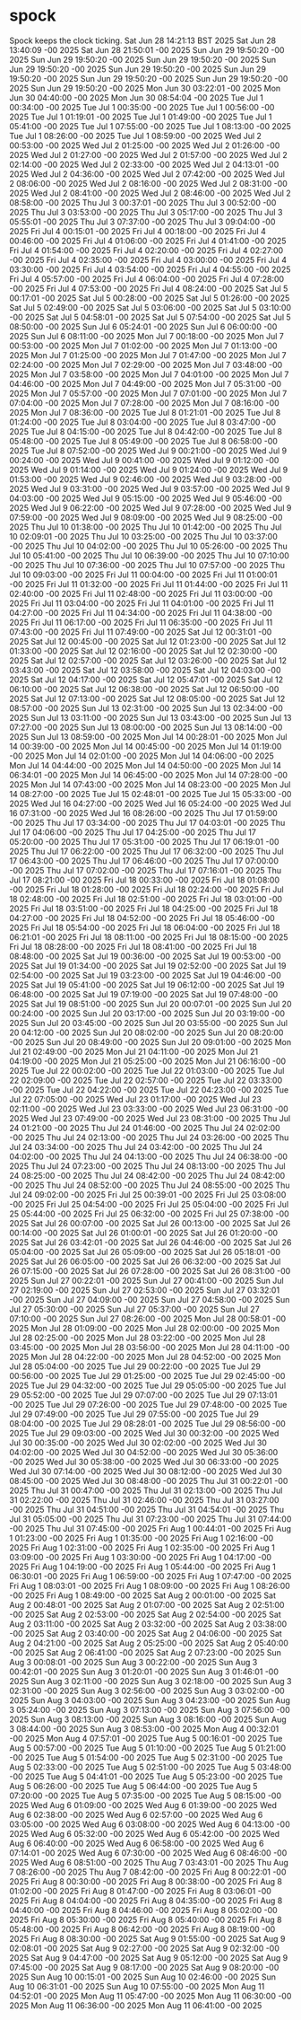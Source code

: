 # spock
Spock keeps the clock ticking.
Sat Jun 28 14:21:13 BST 2025
Sat Jun 28 13:40:09 -00 2025
Sat Jun 28 21:50:01 -00 2025
Sun Jun 29 19:50:20 -00 2025
Sun Jun 29 19:50:20 -00 2025
Sun Jun 29 19:50:20 -00 2025
Sun Jun 29 19:50:20 -00 2025
Sun Jun 29 19:50:20 -00 2025
Sun Jun 29 19:50:20 -00 2025
Sun Jun 29 19:50:20 -00 2025
Sun Jun 29 19:50:20 -00 2025
Sun Jun 29 19:50:20 -00 2025
Mon Jun 30 03:22:01 -00 2025
Mon Jun 30 04:40:00 -00 2025
Mon Jun 30 08:54:04 -00 2025
Tue Jul  1 00:34:00 -00 2025
Tue Jul  1 00:35:00 -00 2025
Tue Jul  1 00:56:00 -00 2025
Tue Jul  1 01:19:01 -00 2025
Tue Jul  1 01:49:00 -00 2025
Tue Jul  1 05:41:00 -00 2025
Tue Jul  1 07:55:00 -00 2025
Tue Jul  1 08:13:00 -00 2025
Tue Jul  1 08:26:00 -00 2025
Tue Jul  1 08:59:00 -00 2025
Wed Jul  2 00:53:00 -00 2025
Wed Jul  2 01:25:00 -00 2025
Wed Jul  2 01:26:00 -00 2025
Wed Jul  2 01:27:00 -00 2025
Wed Jul  2 01:57:00 -00 2025
Wed Jul  2 02:14:00 -00 2025
Wed Jul  2 02:33:00 -00 2025
Wed Jul  2 04:13:01 -00 2025
Wed Jul  2 04:36:00 -00 2025
Wed Jul  2 07:42:00 -00 2025
Wed Jul  2 08:06:00 -00 2025
Wed Jul  2 08:16:00 -00 2025
Wed Jul  2 08:31:00 -00 2025
Wed Jul  2 08:41:00 -00 2025
Wed Jul  2 08:46:00 -00 2025
Wed Jul  2 08:58:00 -00 2025
Thu Jul  3 00:37:01 -00 2025
Thu Jul  3 00:52:00 -00 2025
Thu Jul  3 03:53:00 -00 2025
Thu Jul  3 05:17:00 -00 2025
Thu Jul  3 05:55:01 -00 2025
Thu Jul  3 07:37:00 -00 2025
Thu Jul  3 09:04:00 -00 2025
Fri Jul  4 00:15:01 -00 2025
Fri Jul  4 00:18:00 -00 2025
Fri Jul  4 00:46:00 -00 2025
Fri Jul  4 01:06:00 -00 2025
Fri Jul  4 01:41:00 -00 2025
Fri Jul  4 01:54:00 -00 2025
Fri Jul  4 02:20:00 -00 2025
Fri Jul  4 02:27:00 -00 2025
Fri Jul  4 02:35:00 -00 2025
Fri Jul  4 03:00:00 -00 2025
Fri Jul  4 03:30:00 -00 2025
Fri Jul  4 03:54:00 -00 2025
Fri Jul  4 04:55:00 -00 2025
Fri Jul  4 05:57:00 -00 2025
Fri Jul  4 06:04:00 -00 2025
Fri Jul  4 07:28:00 -00 2025
Fri Jul  4 07:53:00 -00 2025
Fri Jul  4 08:24:00 -00 2025
Sat Jul  5 00:17:01 -00 2025
Sat Jul  5 00:28:00 -00 2025
Sat Jul  5 01:26:00 -00 2025
Sat Jul  5 02:49:00 -00 2025
Sat Jul  5 03:06:00 -00 2025
Sat Jul  5 03:10:00 -00 2025
Sat Jul  5 04:58:01 -00 2025
Sat Jul  5 07:54:00 -00 2025
Sat Jul  5 08:50:00 -00 2025
Sun Jul  6 05:24:01 -00 2025
Sun Jul  6 06:00:00 -00 2025
Sun Jul  6 08:11:00 -00 2025
Mon Jul  7 00:18:00 -00 2025
Mon Jul  7 00:53:00 -00 2025
Mon Jul  7 01:02:00 -00 2025
Mon Jul  7 01:13:00 -00 2025
Mon Jul  7 01:25:00 -00 2025
Mon Jul  7 01:47:00 -00 2025
Mon Jul  7 02:24:00 -00 2025
Mon Jul  7 02:29:00 -00 2025
Mon Jul  7 03:48:00 -00 2025
Mon Jul  7 03:58:00 -00 2025
Mon Jul  7 04:01:00 -00 2025
Mon Jul  7 04:46:00 -00 2025
Mon Jul  7 04:49:00 -00 2025
Mon Jul  7 05:31:00 -00 2025
Mon Jul  7 05:57:00 -00 2025
Mon Jul  7 07:01:00 -00 2025
Mon Jul  7 07:04:00 -00 2025
Mon Jul  7 07:28:00 -00 2025
Mon Jul  7 08:16:00 -00 2025
Mon Jul  7 08:36:00 -00 2025
Tue Jul  8 01:21:01 -00 2025
Tue Jul  8 01:24:00 -00 2025
Tue Jul  8 03:04:00 -00 2025
Tue Jul  8 03:47:00 -00 2025
Tue Jul  8 04:15:00 -00 2025
Tue Jul  8 04:42:00 -00 2025
Tue Jul  8 05:48:00 -00 2025
Tue Jul  8 05:49:00 -00 2025
Tue Jul  8 06:58:00 -00 2025
Tue Jul  8 07:52:00 -00 2025
Wed Jul  9 00:21:00 -00 2025
Wed Jul  9 00:24:00 -00 2025
Wed Jul  9 00:41:00 -00 2025
Wed Jul  9 01:12:00 -00 2025
Wed Jul  9 01:14:00 -00 2025
Wed Jul  9 01:24:00 -00 2025
Wed Jul  9 01:53:00 -00 2025
Wed Jul  9 02:46:00 -00 2025
Wed Jul  9 03:28:00 -00 2025
Wed Jul  9 03:31:00 -00 2025
Wed Jul  9 03:57:00 -00 2025
Wed Jul  9 04:03:00 -00 2025
Wed Jul  9 05:15:00 -00 2025
Wed Jul  9 05:46:00 -00 2025
Wed Jul  9 06:22:00 -00 2025
Wed Jul  9 07:28:00 -00 2025
Wed Jul  9 07:59:00 -00 2025
Wed Jul  9 08:09:00 -00 2025
Wed Jul  9 08:25:00 -00 2025
Thu Jul 10 01:38:00 -00 2025
Thu Jul 10 01:42:00 -00 2025
Thu Jul 10 02:09:01 -00 2025
Thu Jul 10 03:25:00 -00 2025
Thu Jul 10 03:37:00 -00 2025
Thu Jul 10 04:02:00 -00 2025
Thu Jul 10 05:26:00 -00 2025
Thu Jul 10 05:41:00 -00 2025
Thu Jul 10 06:39:00 -00 2025
Thu Jul 10 07:10:00 -00 2025
Thu Jul 10 07:36:00 -00 2025
Thu Jul 10 07:57:00 -00 2025
Thu Jul 10 09:03:00 -00 2025
Fri Jul 11 00:04:00 -00 2025
Fri Jul 11 01:00:01 -00 2025
Fri Jul 11 01:32:00 -00 2025
Fri Jul 11 01:44:00 -00 2025
Fri Jul 11 02:40:00 -00 2025
Fri Jul 11 02:48:00 -00 2025
Fri Jul 11 03:00:00 -00 2025
Fri Jul 11 03:04:00 -00 2025
Fri Jul 11 04:01:00 -00 2025
Fri Jul 11 04:27:00 -00 2025
Fri Jul 11 04:34:00 -00 2025
Fri Jul 11 04:38:00 -00 2025
Fri Jul 11 06:17:00 -00 2025
Fri Jul 11 06:35:00 -00 2025
Fri Jul 11 07:43:00 -00 2025
Fri Jul 11 07:49:00 -00 2025
Sat Jul 12 00:31:01 -00 2025
Sat Jul 12 00:45:00 -00 2025
Sat Jul 12 01:23:00 -00 2025
Sat Jul 12 01:33:00 -00 2025
Sat Jul 12 02:16:00 -00 2025
Sat Jul 12 02:30:00 -00 2025
Sat Jul 12 02:57:00 -00 2025
Sat Jul 12 03:26:00 -00 2025
Sat Jul 12 03:43:00 -00 2025
Sat Jul 12 03:58:00 -00 2025
Sat Jul 12 04:03:00 -00 2025
Sat Jul 12 04:17:00 -00 2025
Sat Jul 12 05:47:01 -00 2025
Sat Jul 12 06:10:00 -00 2025
Sat Jul 12 06:38:00 -00 2025
Sat Jul 12 06:50:00 -00 2025
Sat Jul 12 07:13:00 -00 2025
Sat Jul 12 08:05:00 -00 2025
Sat Jul 12 08:57:00 -00 2025
Sun Jul 13 02:31:00 -00 2025
Sun Jul 13 02:34:00 -00 2025
Sun Jul 13 03:11:00 -00 2025
Sun Jul 13 03:43:00 -00 2025
Sun Jul 13 07:27:00 -00 2025
Sun Jul 13 08:00:00 -00 2025
Sun Jul 13 08:14:00 -00 2025
Sun Jul 13 08:59:00 -00 2025
Mon Jul 14 00:28:01 -00 2025
Mon Jul 14 00:39:00 -00 2025
Mon Jul 14 00:45:00 -00 2025
Mon Jul 14 01:19:00 -00 2025
Mon Jul 14 02:01:00 -00 2025
Mon Jul 14 04:06:00 -00 2025
Mon Jul 14 04:44:00 -00 2025
Mon Jul 14 04:50:00 -00 2025
Mon Jul 14 06:34:01 -00 2025
Mon Jul 14 06:45:00 -00 2025
Mon Jul 14 07:28:00 -00 2025
Mon Jul 14 07:43:00 -00 2025
Mon Jul 14 08:23:00 -00 2025
Mon Jul 14 08:27:00 -00 2025
Tue Jul 15 02:48:01 -00 2025
Tue Jul 15 05:33:00 -00 2025
Wed Jul 16 04:27:00 -00 2025
Wed Jul 16 05:24:00 -00 2025
Wed Jul 16 07:31:00 -00 2025
Wed Jul 16 08:26:00 -00 2025
Thu Jul 17 01:59:00 -00 2025
Thu Jul 17 03:34:00 -00 2025
Thu Jul 17 04:03:01 -00 2025
Thu Jul 17 04:06:00 -00 2025
Thu Jul 17 04:25:00 -00 2025
Thu Jul 17 05:20:00 -00 2025
Thu Jul 17 05:31:00 -00 2025
Thu Jul 17 06:19:01 -00 2025
Thu Jul 17 06:22:00 -00 2025
Thu Jul 17 06:32:00 -00 2025
Thu Jul 17 06:43:00 -00 2025
Thu Jul 17 06:46:00 -00 2025
Thu Jul 17 07:00:00 -00 2025
Thu Jul 17 07:02:00 -00 2025
Thu Jul 17 07:16:01 -00 2025
Thu Jul 17 08:21:00 -00 2025
Fri Jul 18 00:33:00 -00 2025
Fri Jul 18 01:08:00 -00 2025
Fri Jul 18 01:28:00 -00 2025
Fri Jul 18 02:24:00 -00 2025
Fri Jul 18 02:48:00 -00 2025
Fri Jul 18 02:51:00 -00 2025
Fri Jul 18 03:01:00 -00 2025
Fri Jul 18 03:51:00 -00 2025
Fri Jul 18 04:25:00 -00 2025
Fri Jul 18 04:27:00 -00 2025
Fri Jul 18 04:52:00 -00 2025
Fri Jul 18 05:46:00 -00 2025
Fri Jul 18 05:54:00 -00 2025
Fri Jul 18 06:04:00 -00 2025
Fri Jul 18 06:21:01 -00 2025
Fri Jul 18 08:11:00 -00 2025
Fri Jul 18 08:15:00 -00 2025
Fri Jul 18 08:28:00 -00 2025
Fri Jul 18 08:41:00 -00 2025
Fri Jul 18 08:48:00 -00 2025
Sat Jul 19 00:36:00 -00 2025
Sat Jul 19 00:53:00 -00 2025
Sat Jul 19 01:34:00 -00 2025
Sat Jul 19 02:52:00 -00 2025
Sat Jul 19 02:54:00 -00 2025
Sat Jul 19 03:23:00 -00 2025
Sat Jul 19 04:46:00 -00 2025
Sat Jul 19 05:41:00 -00 2025
Sat Jul 19 06:12:00 -00 2025
Sat Jul 19 06:48:00 -00 2025
Sat Jul 19 07:19:00 -00 2025
Sat Jul 19 07:48:00 -00 2025
Sat Jul 19 08:51:00 -00 2025
Sun Jul 20 00:07:01 -00 2025
Sun Jul 20 00:24:00 -00 2025
Sun Jul 20 03:17:00 -00 2025
Sun Jul 20 03:19:00 -00 2025
Sun Jul 20 03:45:00 -00 2025
Sun Jul 20 03:55:00 -00 2025
Sun Jul 20 04:12:00 -00 2025
Sun Jul 20 08:02:00 -00 2025
Sun Jul 20 08:20:00 -00 2025
Sun Jul 20 08:49:00 -00 2025
Sun Jul 20 09:01:00 -00 2025
Mon Jul 21 02:49:00 -00 2025
Mon Jul 21 04:11:00 -00 2025
Mon Jul 21 04:19:00 -00 2025
Mon Jul 21 05:25:00 -00 2025
Mon Jul 21 06:16:00 -00 2025
Tue Jul 22 00:02:00 -00 2025
Tue Jul 22 01:03:00 -00 2025
Tue Jul 22 02:09:00 -00 2025
Tue Jul 22 02:57:00 -00 2025
Tue Jul 22 03:33:00 -00 2025
Tue Jul 22 04:22:00 -00 2025
Tue Jul 22 04:23:00 -00 2025
Tue Jul 22 07:05:00 -00 2025
Wed Jul 23 01:17:00 -00 2025
Wed Jul 23 02:11:00 -00 2025
Wed Jul 23 03:33:00 -00 2025
Wed Jul 23 06:31:00 -00 2025
Wed Jul 23 07:49:00 -00 2025
Wed Jul 23 08:31:00 -00 2025
Thu Jul 24 01:21:00 -00 2025
Thu Jul 24 01:46:00 -00 2025
Thu Jul 24 02:02:00 -00 2025
Thu Jul 24 02:13:00 -00 2025
Thu Jul 24 03:26:00 -00 2025
Thu Jul 24 03:34:00 -00 2025
Thu Jul 24 03:42:00 -00 2025
Thu Jul 24 04:02:00 -00 2025
Thu Jul 24 04:13:00 -00 2025
Thu Jul 24 06:38:00 -00 2025
Thu Jul 24 07:23:00 -00 2025
Thu Jul 24 08:13:00 -00 2025
Thu Jul 24 08:25:00 -00 2025
Thu Jul 24 08:42:00 -00 2025
Thu Jul 24 08:42:00 -00 2025
Thu Jul 24 08:52:00 -00 2025
Thu Jul 24 08:55:00 -00 2025
Thu Jul 24 09:02:00 -00 2025
Fri Jul 25 00:39:01 -00 2025
Fri Jul 25 03:08:00 -00 2025
Fri Jul 25 04:54:00 -00 2025
Fri Jul 25 05:04:00 -00 2025
Fri Jul 25 05:44:00 -00 2025
Fri Jul 25 06:32:00 -00 2025
Fri Jul 25 07:38:00 -00 2025
Sat Jul 26 00:07:00 -00 2025
Sat Jul 26 00:13:00 -00 2025
Sat Jul 26 00:14:00 -00 2025
Sat Jul 26 01:00:01 -00 2025
Sat Jul 26 01:20:00 -00 2025
Sat Jul 26 03:42:01 -00 2025
Sat Jul 26 04:46:00 -00 2025
Sat Jul 26 05:04:00 -00 2025
Sat Jul 26 05:09:00 -00 2025
Sat Jul 26 05:18:01 -00 2025
Sat Jul 26 06:05:00 -00 2025
Sat Jul 26 06:32:00 -00 2025
Sat Jul 26 07:15:00 -00 2025
Sat Jul 26 07:28:00 -00 2025
Sat Jul 26 08:31:00 -00 2025
Sun Jul 27 00:22:01 -00 2025
Sun Jul 27 00:41:00 -00 2025
Sun Jul 27 02:19:00 -00 2025
Sun Jul 27 02:53:00 -00 2025
Sun Jul 27 03:32:01 -00 2025
Sun Jul 27 04:09:00 -00 2025
Sun Jul 27 04:58:00 -00 2025
Sun Jul 27 05:30:00 -00 2025
Sun Jul 27 05:37:00 -00 2025
Sun Jul 27 07:10:00 -00 2025
Sun Jul 27 08:26:00 -00 2025
Mon Jul 28 00:58:01 -00 2025
Mon Jul 28 01:09:00 -00 2025
Mon Jul 28 02:00:00 -00 2025
Mon Jul 28 02:25:00 -00 2025
Mon Jul 28 03:22:00 -00 2025
Mon Jul 28 03:45:00 -00 2025
Mon Jul 28 03:56:00 -00 2025
Mon Jul 28 04:11:00 -00 2025
Mon Jul 28 04:22:00 -00 2025
Mon Jul 28 04:52:00 -00 2025
Mon Jul 28 05:04:00 -00 2025
Tue Jul 29 00:22:00 -00 2025
Tue Jul 29 00:56:00 -00 2025
Tue Jul 29 01:25:00 -00 2025
Tue Jul 29 02:45:00 -00 2025
Tue Jul 29 04:32:00 -00 2025
Tue Jul 29 05:05:00 -00 2025
Tue Jul 29 05:52:00 -00 2025
Tue Jul 29 07:07:00 -00 2025
Tue Jul 29 07:13:01 -00 2025
Tue Jul 29 07:26:00 -00 2025
Tue Jul 29 07:48:00 -00 2025
Tue Jul 29 07:49:00 -00 2025
Tue Jul 29 07:55:00 -00 2025
Tue Jul 29 08:04:00 -00 2025
Tue Jul 29 08:28:01 -00 2025
Tue Jul 29 08:56:00 -00 2025
Tue Jul 29 09:03:00 -00 2025
Wed Jul 30 00:32:00 -00 2025
Wed Jul 30 00:35:00 -00 2025
Wed Jul 30 02:02:00 -00 2025
Wed Jul 30 04:02:00 -00 2025
Wed Jul 30 04:52:00 -00 2025
Wed Jul 30 05:36:00 -00 2025
Wed Jul 30 05:38:00 -00 2025
Wed Jul 30 06:33:00 -00 2025
Wed Jul 30 07:14:00 -00 2025
Wed Jul 30 08:12:00 -00 2025
Wed Jul 30 08:45:00 -00 2025
Wed Jul 30 08:48:00 -00 2025
Thu Jul 31 00:22:01 -00 2025
Thu Jul 31 00:47:00 -00 2025
Thu Jul 31 02:13:00 -00 2025
Thu Jul 31 02:22:00 -00 2025
Thu Jul 31 02:46:00 -00 2025
Thu Jul 31 03:27:00 -00 2025
Thu Jul 31 04:51:00 -00 2025
Thu Jul 31 04:54:01 -00 2025
Thu Jul 31 05:05:00 -00 2025
Thu Jul 31 07:23:00 -00 2025
Thu Jul 31 07:44:00 -00 2025
Thu Jul 31 07:45:00 -00 2025
Fri Aug  1 00:44:01 -00 2025
Fri Aug  1 01:23:00 -00 2025
Fri Aug  1 01:35:00 -00 2025
Fri Aug  1 02:16:00 -00 2025
Fri Aug  1 02:31:00 -00 2025
Fri Aug  1 02:35:00 -00 2025
Fri Aug  1 03:09:00 -00 2025
Fri Aug  1 03:30:00 -00 2025
Fri Aug  1 04:17:00 -00 2025
Fri Aug  1 04:19:00 -00 2025
Fri Aug  1 05:44:00 -00 2025
Fri Aug  1 06:30:01 -00 2025
Fri Aug  1 06:59:00 -00 2025
Fri Aug  1 07:47:00 -00 2025
Fri Aug  1 08:03:01 -00 2025
Fri Aug  1 08:09:00 -00 2025
Fri Aug  1 08:26:00 -00 2025
Fri Aug  1 08:49:00 -00 2025
Sat Aug  2 00:01:00 -00 2025
Sat Aug  2 00:48:01 -00 2025
Sat Aug  2 01:07:00 -00 2025
Sat Aug  2 02:51:00 -00 2025
Sat Aug  2 02:53:00 -00 2025
Sat Aug  2 02:54:00 -00 2025
Sat Aug  2 03:11:00 -00 2025
Sat Aug  2 03:32:00 -00 2025
Sat Aug  2 03:38:00 -00 2025
Sat Aug  2 03:40:00 -00 2025
Sat Aug  2 04:06:00 -00 2025
Sat Aug  2 04:21:00 -00 2025
Sat Aug  2 05:25:00 -00 2025
Sat Aug  2 05:40:00 -00 2025
Sat Aug  2 06:41:00 -00 2025
Sat Aug  2 07:23:00 -00 2025
Sun Aug  3 00:08:01 -00 2025
Sun Aug  3 00:22:00 -00 2025
Sun Aug  3 00:42:01 -00 2025
Sun Aug  3 01:20:01 -00 2025
Sun Aug  3 01:46:01 -00 2025
Sun Aug  3 02:11:00 -00 2025
Sun Aug  3 02:18:00 -00 2025
Sun Aug  3 02:31:00 -00 2025
Sun Aug  3 02:56:00 -00 2025
Sun Aug  3 03:02:00 -00 2025
Sun Aug  3 04:03:00 -00 2025
Sun Aug  3 04:23:00 -00 2025
Sun Aug  3 05:24:00 -00 2025
Sun Aug  3 07:13:00 -00 2025
Sun Aug  3 07:56:00 -00 2025
Sun Aug  3 08:13:00 -00 2025
Sun Aug  3 08:16:00 -00 2025
Sun Aug  3 08:44:00 -00 2025
Sun Aug  3 08:53:00 -00 2025
Mon Aug  4 00:32:01 -00 2025
Mon Aug  4 07:57:01 -00 2025
Tue Aug  5 00:16:01 -00 2025
Tue Aug  5 00:57:00 -00 2025
Tue Aug  5 01:10:00 -00 2025
Tue Aug  5 01:21:00 -00 2025
Tue Aug  5 01:54:00 -00 2025
Tue Aug  5 02:31:00 -00 2025
Tue Aug  5 02:33:00 -00 2025
Tue Aug  5 02:51:00 -00 2025
Tue Aug  5 03:48:00 -00 2025
Tue Aug  5 04:41:01 -00 2025
Tue Aug  5 05:23:00 -00 2025
Tue Aug  5 06:26:00 -00 2025
Tue Aug  5 06:44:00 -00 2025
Tue Aug  5 07:20:00 -00 2025
Tue Aug  5 07:35:00 -00 2025
Tue Aug  5 08:15:00 -00 2025
Wed Aug  6 01:09:00 -00 2025
Wed Aug  6 01:39:00 -00 2025
Wed Aug  6 02:38:00 -00 2025
Wed Aug  6 02:57:00 -00 2025
Wed Aug  6 03:05:00 -00 2025
Wed Aug  6 03:08:00 -00 2025
Wed Aug  6 04:13:00 -00 2025
Wed Aug  6 05:32:00 -00 2025
Wed Aug  6 05:42:00 -00 2025
Wed Aug  6 06:40:00 -00 2025
Wed Aug  6 06:58:00 -00 2025
Wed Aug  6 07:14:01 -00 2025
Wed Aug  6 07:30:00 -00 2025
Wed Aug  6 08:46:00 -00 2025
Wed Aug  6 08:51:00 -00 2025
Thu Aug  7 03:43:01 -00 2025
Thu Aug  7 08:26:00 -00 2025
Thu Aug  7 08:42:00 -00 2025
Fri Aug  8 00:22:01 -00 2025
Fri Aug  8 00:30:00 -00 2025
Fri Aug  8 00:38:00 -00 2025
Fri Aug  8 01:02:00 -00 2025
Fri Aug  8 01:47:00 -00 2025
Fri Aug  8 03:06:01 -00 2025
Fri Aug  8 04:04:00 -00 2025
Fri Aug  8 04:35:00 -00 2025
Fri Aug  8 04:40:00 -00 2025
Fri Aug  8 04:46:00 -00 2025
Fri Aug  8 05:02:00 -00 2025
Fri Aug  8 05:30:00 -00 2025
Fri Aug  8 05:40:00 -00 2025
Fri Aug  8 05:48:00 -00 2025
Fri Aug  8 06:42:00 -00 2025
Fri Aug  8 08:19:00 -00 2025
Fri Aug  8 08:30:00 -00 2025
Sat Aug  9 01:55:00 -00 2025
Sat Aug  9 02:08:01 -00 2025
Sat Aug  9 02:27:00 -00 2025
Sat Aug  9 02:32:00 -00 2025
Sat Aug  9 04:47:00 -00 2025
Sat Aug  9 05:12:00 -00 2025
Sat Aug  9 07:45:00 -00 2025
Sat Aug  9 08:17:00 -00 2025
Sat Aug  9 08:20:00 -00 2025
Sun Aug 10 00:15:01 -00 2025
Sun Aug 10 02:46:00 -00 2025
Sun Aug 10 06:31:01 -00 2025
Sun Aug 10 07:55:00 -00 2025
Mon Aug 11 04:52:01 -00 2025
Mon Aug 11 05:47:00 -00 2025
Mon Aug 11 06:30:00 -00 2025
Mon Aug 11 06:36:00 -00 2025
Mon Aug 11 06:41:00 -00 2025
